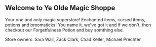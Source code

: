 ## Welcome to Ye Olde Magic Shoppe

Your one and only magic superstore! Enchanted items, cursed items, potions and broomsticks! You name it, we've got it and if we don't, then checkout our Forgetfulness Potion and buy somthing else.

Store owners:
Sara Wall, Zack Clark, Chad Keller, Michael Prechter 
